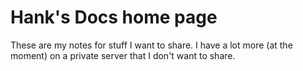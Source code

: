 # Hank's Docs home page

These are my notes for stuff I want to share. I have a lot more (at the moment) on a private server that I don't want to share.
